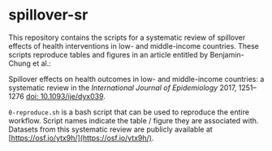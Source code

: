 # spillover-sr

This repository contains the scripts for a systematic review of spillover effects of health interventions in low- and middle-income countries. These scripts reproduce tables and figures in an article entitled by Benjamin-Chung et al.:

Spillover effects on health outcomes in low- and middle-income countries: a systematic review in the *International Journal of Epidemiology* 2017, 1251–1276 [doi: 10.1093/ije/dyx039](https://academic.oup.com/ije/article/46/4/1251/3752464). 

`0-reproduce.sh` is a bash script that can be used to reproduce the entire workflow. Script names indicate the table / figure they are associated with. Datasets from this systematic review are publicly available at [https://osf.io/ytx9h/](https://osf.io/ytx9h/).
